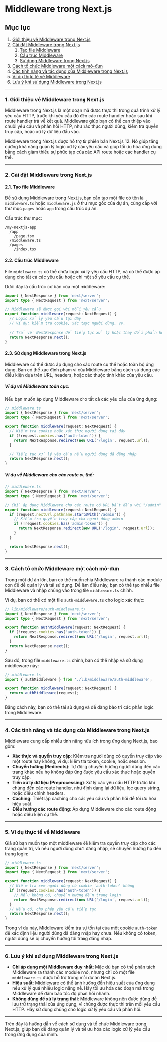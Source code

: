 # Middleware trong Next.js

## **Mục lục**

1. [Giới thiệu về Middleware trong Next.js](#1-gioi-thieu-ve-middleware-trong-nextjs)
2. [Cài đặt Middleware trong Next.js](#2-cai-dat-middleware-trong-nextjs)
   1. [Tạo file Middleware](#21-tao-file-middleware)
   2. [Cấu trúc Middleware](#22-cau-truc-middleware)
   3. [Sử dụng Middleware trong Next.js](#23-su-dung-middleware-trong-nextjs)
3. [Cách tổ chức Middleware một cách mô-đun](#3-cach-to-chuc-middleware-mot-cach-mo-dun)
4. [Các tính năng và tác dụng của Middleware trong Next.js](#4-cac-tinh-nang-va-tac-dung-cua-middleware-trong-nextjs)
5. [Ví dụ thực tế về Middleware](#5-vi-du-thuc-te-ve-middleware)
6. [Lưu ý khi sử dụng Middleware trong Next.js](#6-luu-y-khi-su-dung-middleware-trong-nextjs)

---

### 1. **Giới thiệu về Middleware trong Next.js**

Middleware trong Next.js là một đoạn mã được thực thi trong quá trình xử lý yêu cầu HTTP, trước khi yêu cầu đó đến các route handler hoặc sau khi route handler trả về kết quả. Middleware giúp bạn có thể can thiệp vào chuỗi yêu cầu và phản hồi HTTP, như xác thực người dùng, kiểm tra quyền truy cập, hoặc xử lý dữ liệu đầu vào.

Middleware trong Next.js được hỗ trợ từ phiên bản Next.js 12. Nó giúp tăng cường khả năng quản lý logic xử lý các yêu cầu và giúp tối ưu hóa ứng dụng bằng cách giảm thiểu sự phức tạp của các API route hoặc các handler cụ thể.

---

### 2. **Cài đặt Middleware trong Next.js**

#### 2.1. **Tạo file Middleware**

Để sử dụng Middleware trong Next.js, bạn cần tạo một file có tên là `middleware.ts` hoặc `middleware.js` ở thư mục gốc của dự án, cùng cấp với thư mục `pages` hoặc `app` trong cấu trúc dự án.

Cấu trúc thư mục:

```
/my-nextjs-app
  /app
    /page.tsx
  /middleware.ts
  /pages
    /index.tsx
```

#### 2.2. **Cấu trúc Middleware**

File `middleware.ts` có thể chứa logic xử lý yêu cầu HTTP, và có thể được áp dụng cho tất cả các yêu cầu hoặc chỉ một số yêu cầu cụ thể.

Dưới đây là cấu trúc cơ bản của một middleware:

```ts
import { NextResponse } from 'next/server';
import type { NextRequest } from 'next/server';

// Middleware sẽ được gọi với mỗi yêu cầu
export function middleware(request: NextRequest) {
  // Logic xử lý yêu cầu tại đây
  // Ví dụ: kiểm tra cookie, xác thực người dùng, vv.
  
  // Trả về NextResponse để tiếp tục xử lý hoặc thay đổi phản hồi
  return NextResponse.next();
}
```

#### 2.3. **Sử dụng Middleware trong Next.js**

Middleware có thể được áp dụng cho các route cụ thể hoặc toàn bộ ứng dụng. Bạn có thể xác định phạm vi của Middleware bằng cách sử dụng các điều kiện dựa trên URL, headers, hoặc các thuộc tính khác của yêu cầu.

##### Ví dụ về Middleware toàn cục:

Nếu bạn muốn áp dụng Middleware cho tất cả các yêu cầu của ứng dụng:

```ts
// middleware.ts
import { NextResponse } from 'next/server';
import type { NextRequest } from 'next/server';

export function middleware(request: NextRequest) {
  // Kiểm tra cookie hoặc xác thực người dùng tại đây
  if (!request.cookies.has('auth-token')) {
    return NextResponse.redirect(new URL('/login', request.url));
  }

  // Tiếp tục xử lý yêu cầu nếu người dùng đã đăng nhập
  return NextResponse.next();
}
```

##### Ví dụ về Middleware cho các route cụ thể:

```ts
// middleware.ts
import { NextResponse } from 'next/server';
import type { NextRequest } from 'next/server';

// Chỉ áp dụng Middleware cho các route có URL bắt đầu với "/admin"
export function middleware(request: NextRequest) {
  if (request.nextUrl.pathname.startsWith('/admin')) {
    // Kiểm tra quyền truy cập cho người dùng admin
    if (!request.cookies.has('admin-token')) {
      return NextResponse.redirect(new URL('/login', request.url));
    }
  }

  return NextResponse.next();
}
```

---

### 3. **Cách tổ chức Middleware một cách mô-đun**

Trong một dự án lớn, bạn có thể muốn chia Middleware ra thành các module con để dễ quản lý và tái sử dụng. Để làm điều này, bạn có thể tạo nhiều file Middleware và nhập chúng vào trong file `middleware.ts` chính.

Ví dụ, bạn có thể có một file `auth-middleware.ts` cho logic xác thực:

```ts
// lib/middleware/auth-middleware.ts
import { NextResponse } from 'next/server';
import type { NextRequest } from 'next/server';

export function authMiddleware(request: NextRequest) {
  if (!request.cookies.has('auth-token')) {
    return NextResponse.redirect(new URL('/login', request.url));
  }
  return NextResponse.next();
}
```

Sau đó, trong file `middleware.ts` chính, bạn có thể nhập và sử dụng middleware này:

```ts
// middleware.ts
import { authMiddleware } from './lib/middleware/auth-middleware';

export function middleware(request: NextRequest) {
  return authMiddleware(request);
}
```

Bằng cách này, bạn có thể tái sử dụng và dễ dàng bảo trì các phần logic trong Middleware.

---

### 4. **Các tính năng và tác dụng của Middleware trong Next.js**

Middleware cung cấp nhiều tính năng hữu ích trong ứng dụng Next.js, bao gồm:

- **Xác thực và quyền truy cập**: Kiểm tra người dùng có quyền truy cập vào một route hay không, ví dụ: kiểm tra token, cookie, hoặc session.
- **Chuyển hướng (Redirects)**: Tự động chuyển hướng người dùng đến các trang khác nếu họ không đáp ứng được yêu cầu xác thực hoặc quyền truy cập.
- **Tiền xử lý dữ liệu (Preprocessing)**: Xử lý các yêu cầu HTTP trước khi chúng đến các route handler, như định dạng lại dữ liệu, lọc query string, hoặc điều chỉnh headers.
- **Caching**: Thiết lập caching cho các yêu cầu và phản hồi để tối ưu hóa hiệu suất.
- **Điều hướng các route động**: Áp dụng Middleware cho các route động hoặc điều kiện cụ thể.

---

### 5. **Ví dụ thực tế về Middleware**

Giả sử bạn muốn tạo một middleware để kiểm tra quyền truy cập cho các trang quản trị, và nếu người dùng chưa đăng nhập, sẽ chuyển hướng họ đến trang login:

```ts
// middleware.ts
import { NextResponse } from 'next/server';
import type { NextRequest } from 'next/server';

export function middleware(request: NextRequest) {
  // Kiểm tra xem người dùng có cookie 'auth-token' không
  if (!request.cookies.has('auth-token')) {
    // Nếu không có, chuyển hướng đến trang login
    return NextResponse.redirect(new URL('/login', request.url));
  }
  // Nếu có, cho phép yêu cầu tiếp tục
  return NextResponse.next();
}
```

Trong ví dụ này, Middleware kiểm tra sự tồn tại của một cookie `auth-token` để xác định liệu người dùng đã đăng nhập hay chưa. Nếu không có token, người dùng sẽ bị chuyển hướng tới trang đăng nhập.

---

### 6. **Lưu ý khi sử dụng Middleware trong Next.js**

- **Chỉ áp dụng một Middleware duy nhất**: Mặc dù bạn có thể phân tách Middleware ra thành các module nhỏ, nhưng chỉ có một file `middleware.ts` được hỗ trợ trong mỗi dự án Next.js.
- **Hiệu suất**: Middleware có thể ảnh hưởng đến hiệu suất của ứng dụng nếu xử lý quá nhiều logic nặng nề. Hãy tối ưu hóa các đoạn mã trong Middleware để đảm bảo tốc độ phản hồi nhanh.
- **Không dùng để xử lý trạng thái**: Middleware không nên được dùng để lưu trữ trạng thái của ứng dụng, vì chúng được thực thi trên mỗi yêu cầu HTTP. Hãy sử dụng chúng cho logic xử lý yêu cầu và phản hồi.

---

Trên đây là hướng dẫn về cách sử dụng và tổ chức Middleware trong Next.js, giúp bạn dễ dàng quản lý và tối ưu hóa các logic xử lý yêu cầu trong ứng dụng của mình.